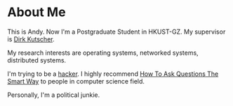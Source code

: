 # About Me

This is Andy. Now I'm a Postgraduate Student in HKUST-GZ. My supervisor is [Dirk Kutscher](https://dirk-kutscher.info/).

My research interests are operating systems, networked systems, 
distributed systems.

I'm trying to be a [hacker](http://www.catb.org/~esr/faqs/hacker-howto.html).
I highly recommend [How To Ask Questions The Smart Way](http://www.catb.org/~esr/faqs/smart-questions.html)
to people in computer science field.

Personally, I'm a political junkie. 

